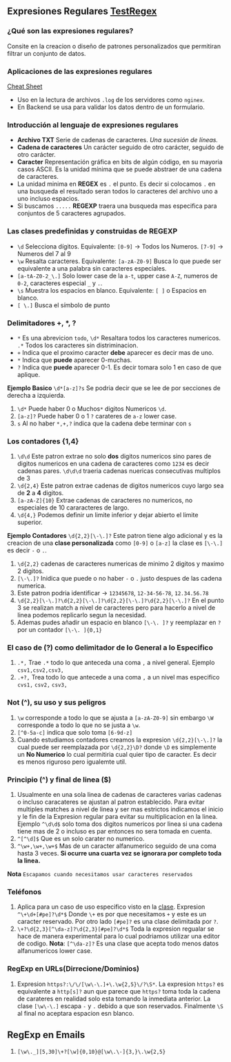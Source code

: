 ## Expresiones Regulares [TestRegex](https://rubular.com/)

### ¿Qué son las expresiones regulares?
Consite en la creacion o diseño de patrones personalizados que permitiran filtrar un conjunto de datos.

### Aplicaciones de las expresiones regulares
[Cheat Sheet](https://cheatography.com/davechild/cheat-sheets/regular-expressions/)

- Uso en la lectura de archivos `.log` de los servidores como `nginex`.
- En Backend se usa para validar los datos dentro de un formulario.

### Introducción al lenguaje de expresiones regulares

- **Archivo TXT** Serie de cadenas de caracteres. *Una sucesión de líneas.*
- **Cadena de caracteres** Un carácter seguido de otro carácter, seguido de otro carácter.
- **Caracter** Representación gráfica en bits de algún código, en su mayoria casos ASCII. Es la unidad mínima que se puede abstraer de una cadena de caracteres.
- La unidad minima en **REGEX** es `.` el punto. Es decir si colocamos `.` en una busqueda el resultado seran todos lo caracteres del archivo uno a uno incluso espacios.
- Si buscamos `.....` **REGEXP** traera una busqueda mas especifica para conjuntos de 5 caracteres agrupados.

### Las clases predefinidas y construidas de REGEXP
- `\d` Selecciona dígitos. Equivalente: `[0-9]` $\to$ Todos los Numeros. `[7-9]` $\to$ Numeros del 7 al 9
- `\w` Resalta caracteres. Equivalente: `[a-zA-Z0-9]` Busca lo que puede ser equivalente a una palabra sin caracteres especiales. 
- `[a-tA-Z0-2_\.]` Solo lower case de la `a-t`, upper case `A-Z`, numeros de `0-2`, caracteres especial `_` y `.`. 
- `\s` Muestra los espacios en blanco. Equivalente: `[ ]` o Espacios en blanco.
- `[ \.]` Busca el símbolo de punto

### Delimitadores +, *, ?

- `*` Es una abrevicion `todo`, `\d*` Resaltara todos los caracteres numericos. `.*` Todos los caracteres sin distriminacion.
- `+` Indica que el proximo caracter **debe** aparecer es decir mas de uno.
- `*` Indica que **puede** aparecer 0-muchas.
- `?` Indica que **puede** aparecer 0-1. Es decir tomara solo 1 en caso de que aplique.

**Ejemplo Basico** `\d*[a-z]?s` Se podria decir que se lee de por secciones de derecha a izquierda.
1. `\d*` Puede haber 0 o Muchos`*` digitos Numericos `\d`.
2. `[a-z]?` Puede haber 0 o 1 `?` carateres de `a-z` lower case. 
3. `s` Al no haber `*,+,?` indica que la cadena debe terminar con `s`    

### Los contadores {1,4}

1. `\d\d` Este patron extrae no solo **dos** digitos numericos sino pares de digitos numericos en una cadena de caracteres como `1234` es decir cadenas pares. `\d\d\d` traeria cadenas nuericas consecutivas multiplos de 3
2. `\d{2,4}` Este patron extrae cadenas de digitos numericos cuyo largo sea de **2** a **4** digitos.
3. `[a-zA-Z]{10}` Extrae cadenas de caracteres no numericos, no especiales de 10 cararacteres de largo. 
4. `\d{4,}` Podemos definir un limite inferior y dejar abierto el limite superior.

**Ejemplo Contadores** `\d{2,2}[\-\.]?` Este patron tiene algo adicional y es la creacion de una **clase personalizada** como `[0-9]` o `[a-z]` la clase es `[\-\.]` es decir `-` o `.`.
1. `\d{2,2}` cadenas de caracteres numericas de minimo 2 digitos y maximo 2 digitos.
2. `[\-\.]?` Inidica que puede o no haber `-` o `.` justo despues de las cadena numerica.
3. Este patron podria identificar $\to$ `12345678`, `12-34-56-78`, `12.34.56.78`
4. `\d{2,2}[\-\.]?\d{2,2}[\-\.]?\d{2,2}[\-\.]?\d{2,2}[\-\.]?` En el punto 3 se realizan match a nivel de caracteres pero para hacerlo a nivel de linea podemos replicarlo segun la necesidad.
5. Ademas pudes añadir un espacio en blanco `[\-\. ]?` y reemplazar en `?` por un contador `[\-\. ]{0,1}`


### El caso de (?) como delimitador de lo General a lo Especifico
1. `.*,` Trae `.*` todo lo que anteceda una coma `,` a nivel general. Ejemplo `csv1,csv2,csv3,`
2. `.+?,` Trea todo lo que antecede a una coma `,` a un nivel mas especifico `cvs1,` `csv2,` `csv3,` 

### Not (^), su uso y sus peligros
1. `\w` corresponde a todo lo que se ajusta a `[a-zA-Z0-9]` sin embargo `\W` corresponde a todo lo que no se justa a `\w`.
2. `[^0-5a-c]` indica que solo toma `[6-9d-z]`
3. Cuando estudiamos contadores creamos la expresion `\d{2,2}[\-\.]?` la cual puede ser reemplazada por `\d{2,2}\D?` donde `\D` es simplemente un **No Numerico** lo cual permitiria cual quier tipo de caracter.  Es decir es menos riguroso pero igualemte util.

### Principio (^) y final de linea ($)
1. Usualmente en una sola linea de cadenas de caracteres varias cadenas o incluso caracateres se ajustan al patron establecido. Para evitar multiples matches a nivel de linea y ser mas estrictos indicamos el inicio y le fin de la Expresion regular para evitar su multiplicacion en la linea. Ejemplo `^\d\d$` solo toma dos digitos numericos por linea si una cadena tiene mas de 2 o incluso es par entonces no sera tomada en cuenta.
2. `^[^\d]$` Que es un solo carater no numerico.
3. `^\w+,\w+,\w+$` Mas de un caracter alfanumerico seguido de una coma hasta 3 veces. **Si ocurre una cuarta vez se ignorara por completo toda la linea.**


**Nota** `Escapamos cuando necesitamos usar caracteres reservados`
### Teléfonos
1. Aplica para un caso de uso especifico visto en la [clase](https://platzi.com/clases/1301-expresiones-regulares/11859-telefonos/). Expresion `^\+\d+[#pe]?\d*$` Donde `\+` es por que necesitamos `+` y este es un caracter reservado. Por otro lado `[#pe]?` es una clase delimitada por `?`.
2. `\+?\d{2,3}[^\da-z]?\d{2,3}[#pe]?\d*$` Toda la expresion regualar se hace de manera experimental para lo cual podriamos utilizar una editor de codigo. **Nota**: `[^\da-z]?` Es una clase que acepta todo menos datos alfanumericos lower case. 


### RegExp en URLs(Dirrecione/Dominios)
1. Expresion `https?:\/\/[\w\-\.]+\.\w{2,5}\/?\S*`. La expresion `https?` es equivalente a `http[s]?` aun que parece que `https?` toma toda la cadena de carateres en realidad solo esta tomando la inmediata anterior. La clase `[\w\-\.]` escapa `-` y `.` debido a que son reservados. Finalmente `\S` al final no aceptara espacion esn blanco. 

## RegExp en Emails
1. `[\w\._][5,30]\+?[\w]{0,10}@[\w\.\-]{3,}\.\w{2,5}`




